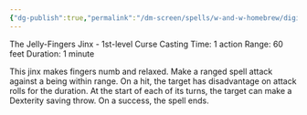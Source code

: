 ```yaml
---
{"dg-publish":true,"permalink":"/dm-screen/spells/w-and-w-homebrew/digitus-wibbly/"}
---
```


The Jelly-Fingers Jinx - 1st-level Curse
Casting Time: 1 action
Range: 60 feet
Duration: 1 minute

This jinx makes fingers numb and relaxed. Make a ranged spell attack against a being within range. On a hit, the target has disadvantage on attack rolls for the duration. At the start of each of its turns, the target can make a Dexterity saving throw. On a success, the spell ends.